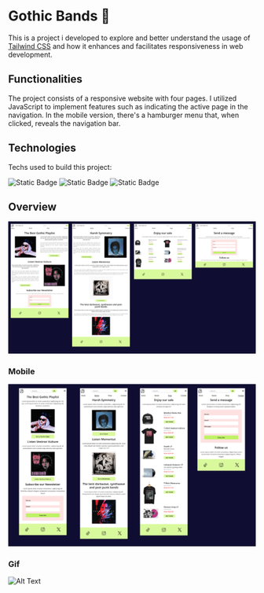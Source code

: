# Gothic Bands 🦇

 This is a project i developed to explore and better understand the usage of [Tailwind CSS](https://tailwindcss.com/) and how it enhances and facilitates responsiveness in web development.

 ## Functionalities

 The project consists of a responsive website with four pages. I utilized JavaScript to implement features such as indicating the active page in the navigation. In the mobile version, there's a hamburger menu that, when clicked, reveals the navigation bar.

## Technologies
Techs used to build this project:

![Static Badge](https://img.shields.io/badge/HTML5-green)
![Static Badge](https://img.shields.io/badge/Tailwind--CSS-blue)
![Static Badge](https://img.shields.io/badge/JavaScript-yellow)


## Overview  

<img src="screenshots/overview-screen.png">


### Mobile

<img src="screenshots/overview-mobile.png">


### Gif
![Alt Text](screenshots/overview.gif)


